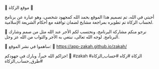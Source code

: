  🌟 موقع الزكاة 🌟

أحبتي في الله، تم تصميم هذا الموقع بحمد الله كمجهود شخصي، وهو عبارة عن برنامج لحساب الزكاة تم تطويره بمراجعة مشايخ لضمان توافقه مع أحكام الشريعة الإسلامية.

🎯 نرجو منكم مشاركة البرنامج، ونحتسب لكم الأجر عند الله  مثل من صمم وشارك البرنامج.
لوجه الله تعالى، نبتغي به الأجر والثواب من الله عز وجل.

💚 ساهموا في نشر الموقع:
🔗 https://app-zakah.github.io/zakah/

جزاكم الله خيراً، وبارك في جهودكم! 🌹
#zakah #الزكاة #زكاه #حساب_الزكاة #طرق_حساب_الزكاة